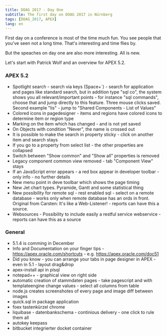 ```yaml
---
title: DOAG 2017 - Day One
subtitle: The first day on DOAG 2017 in Nürnberg
tags: [DOAG_2017, APEX]
lang: en
---
```


First day on a conference is most of the time much fun. You see people that you've seen not a long time. That's interesting and time flies by.

But the speaches on day one are also more interesting. All is new.

Let's start with Patrick Wolf and an overview for APEX 5.2.

### APEX 5.2

- Spotlight search - search via keys (Space+`) - search for application and pages like standard search, but in addition type "sql co", the system shows you all relevant/important points - for instance "sql commands", choose that and jump directly to this feature. Three mouse clicks saved. Second example "lis" - jump to "Shared Components - List of Values"
- Colored icons in pagedesigner - items and regions have colored icons to determine item or region type
- Marking on the item which has changed - and is not yet saved
- On Objects with condition "Never", the name is crossed out
- It is possible to make the search in property sticky - click on another item and search stays
- If you go to a property from select list - the other properties are collapsed
- Switch between "Show common" and "Show all" properties is removed
- Legacy component common view removed - tab "Component View" stays
- If an JavaScript error appears - a red box appear in developer toolbar - only info - no further details
- New menu point in deve toolbar which shows the page timing
- New Jet chart types. Pyramide, Gantt and some statistical thing
- New possibility for remote sql - rest enabled sql - select on a remote database - works only when remote database has an ords in front. Original from Carsten: It's like a Web-Listener! - reports can have this a source.
- Websources - Possibility to include easily a restful service webservice - reports can have this as a source

### General

- 5.1.4 is comming in December
- Info and Documentation on your finger tips - 
https://apex.oracle.com/shortcuts - e.g. https://apex.oracle.com/doc51
- Did you know - you can arrange your tabs in page designer in APEX - even in 5.1 - layout drag&drop
- apex-install api in plsql
- notepad++ - graphical view on right side
- automatic creation of stammdaten pages - take pagescript and with templateengine change values - select all columns from table
- node.js creates screenshotes of every page and image diff between images
- quick.sql in package application
- foex tastenkürzel chrome
- liquibase - datenbankschema - continious delivery - one click to rule them all
- autokey keepass
- bitbucket integrierter docket container
